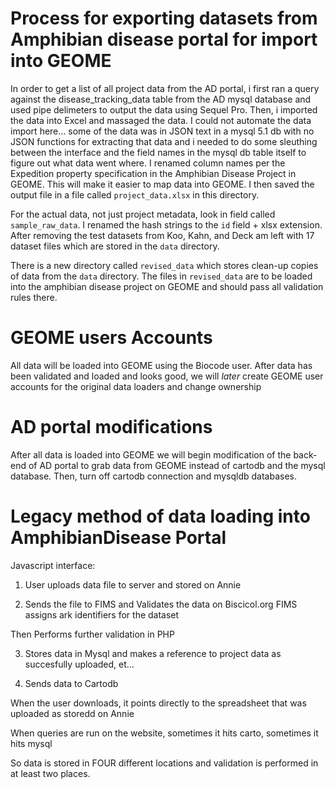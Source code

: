 # Process for exporting datasets from Amphibian disease portal for import into GEOME

In order to get a list of all project data from the AD portal, i first ran a query against the disease_tracking_data table
from the AD mysql database and used pipe delimeters to output the data using Sequel Pro.  Then, i imported the data into
Excel and massaged the data.  I could not automate the data import here... some of the data was in JSON text in a mysql 5.1 
db with no JSON functions for extracting that data and i needed to do some sleuthing between the interface and the field names
in the mysql db table itself to figure out what data went where. I renamed column names per the Expedition property specification
in the Amphibian Disease Project in GEOME.  This will make it easier to map data into GEOME.  I then saved the output file
in a file called ```project_data.xlsx``` in this directory.  

For the actual data, not just project metadata, look in field called ```sample_raw_data```.  I renamed the hash strings
to the ```id``` field + xlsx extension.  After removing the test datasets from Koo, Kahn, and Deck am left with 17 dataset
files which are stored in the ```data``` directory.  

There is a new directory called ```revised_data``` which stores clean-up copies of data from the ```data``` directory.  The
files in ```revised_data``` are to be loaded into the amphibian disease project on GEOME and should pass all validation rules there.

# GEOME users Accounts
All data will be loaded into GEOME using the Biocode user.  After data has been validated and loaded and looks good, we 
will *later* create GEOME user accounts for the original data loaders and change ownership

# AD portal modifications
After all data is loaded into GEOME we will begin modification of the back-end of AD portal to grab data from GEOME instead
of cartodb and the mysql database.  Then, turn off cartodb connection and mysqldb databases.

# Legacy method of data loading into AmphibianDisease Portal 

Javascript interface: 
1. User uploads data file to server and stored on Annie

2. Sends the file to FIMS and Validates the data on Biscicol.org  FIMS assigns ark identifiers for the dataset 

Then Performs further validation in PHP

3. Stores data in Mysql and makes a reference to project data as succesfully uploaded, et...

4. Sends data to Cartodb


When the user downloads, it points directly to the spreadsheet that was uploaded as storedd on Annie

When queries are run on the website, sometimes it hits carto, sometimes it hits mysql

So data is stored in FOUR different locations and validation is performed in at least two places.
